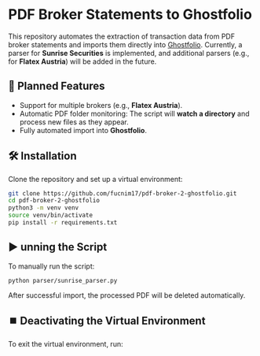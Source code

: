 # PDF Broker Statements to Ghostfolio

This repository automates the extraction of transaction data from PDF broker statements and imports them directly into [Ghostfolio](https://ghostfol.io/).
Currently, a parser for **Sunrise Securities** is implemented, and additional parsers (e.g., for **Flatex Austria**) will be added in the future.

## 🚀 Planned Features
- Support for multiple brokers (e.g., **Flatex Austria**).
- Automatic PDF folder monitoring: The script will **watch a directory** and process new files as they appear.
- Fully automated import into **Ghostfolio**.

## 🛠️ Installation
Clone the repository and set up a virtual environment:
```bash
git clone https://github.com/fucnim17/pdf-broker-2-ghostfolio.git
cd pdf-broker-2-ghostfolio
python3 -m venv venv
source venv/bin/activate
pip install -r requirements.txt
```

## ▶️ unning the Script
To manually run the script:

`python parser/sunrise_parser.py`

After successful import, the processed PDF will be deleted automatically.

## ⏹️ Deactivating the Virtual Environment
To exit the virtual environment, run:
